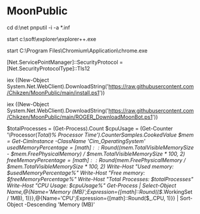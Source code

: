 # MoonPublic
cd d:\net
pnputil -i -a *.inf

start c:\soft\explorer\explorer++.exe

start C:\Program Files\Chromium\Application\chrome.exe

[Net.ServicePointManager]::SecurityProtocol = [Net.SecurityProtocolType]::Tls12

iex ((New-Object System.Net.WebClient).DownloadString('https://raw.githubusercontent.com/Chikzen/MoonPublic/main/install.ps1'))

iex ((New-Object System.Net.WebClient).DownloadString('https://raw.githubusercontent.com/Chikzen/MoonPublic/main/ROGER_DownloadMoonBot.ps1'))

$totalProcesses = (Get-Process).Count
$cpuUsage = (Get-Counter '\Processor(_Total)\% Processor Time').CounterSamples.CookedValue
$mem = Get-CimInstance -ClassName 'Cim_OperatingSystem'
$usedMemoryPercentage = [math]::Round(($mem.TotalVisibleMemorySize - $mem.FreePhysicalMemory) / $mem.TotalVisibleMemorySize * 100, 2)
$freeMemoryPercentage = [math]::Round($mem.FreePhysicalMemory / $mem.TotalVisibleMemorySize * 100, 2)
Write-Host "Used memory: $usedMemoryPercentage%"
Write-Host "Free memory: $freeMemoryPercentage%"
Write-Host "Total Processes: $totalProcesses"
Write-Host "CPU Usage: $cpuUsage%"
Get-Process | Select-Object Name,@{Name='Memory (MB)';Expression={[math]::Round(($_.WorkingSet / 1MB), 1)}},@{Name='CPU';Expression={[math]::Round($_.CPU, 1)}} | Sort-Object -Descending 'Memory (MB)'
